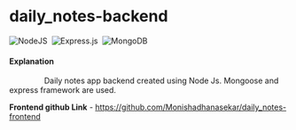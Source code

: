 # daily_notes-backend

![NodeJS](https://img.shields.io/badge/node.js-6DA55F?style=for-the-badge&logo=node.js&logoColor=white) &nbsp;![Express.js](https://img.shields.io/badge/express.js-%23404d59.svg?style=for-the-badge&logo=express&logoColor=%2361DAFB) &nbsp;![MongoDB](https://img.shields.io/badge/MongoDB-%234ea94b.svg?style=for-the-badge&logo=mongodb&logoColor=white)

#### Explanation  
   <p>&nbsp;&nbsp;&nbsp;&nbsp;&nbsp;&nbsp;&nbsp;&nbsp;&nbsp;&nbsp;&nbsp;&nbsp;&nbsp;&nbsp;&nbsp;&nbsp;Daily notes app backend created using Node Js.
Mongoose and express framework are used.</p>

**Frontend github Link** - https://github.com/Monishadhanasekar/daily_notes-frontend


